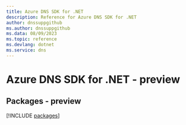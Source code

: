 ```yaml
---
title: Azure DNS SDK for .NET
description: Reference for Azure DNS SDK for .NET
author: dnssuppgithub
ms.author: dnssuppgithub
ms.data: 08/09/2023
ms.topic: reference
ms.devlang: dotnet
ms.service: dns
---
```

# Azure DNS SDK for .NET - preview
## Packages - preview
[!INCLUDE [packages](dns-index.md)]
